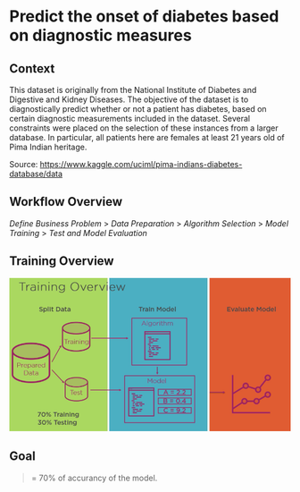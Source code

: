 # Predict the onset of diabetes based on diagnostic measures

## Context
This dataset is originally from the National Institute of Diabetes and Digestive and Kidney Diseases. The objective of the dataset is to diagnostically predict whether or not a patient has diabetes, based on certain diagnostic measurements included in the dataset. Several constraints were placed on the selection of these instances from a larger database. In particular, all patients here are females at least 21 years old of Pima Indian heritage.

Source: https://www.kaggle.com/uciml/pima-indians-diabetes-database/data

## Workflow Overview
*Define Business Problem* > *Data Preparation* > *Algorithm Selection* > *Model Training* > *Test and Model Evaluation*

## Training Overview
![](/Images/BCA76185-D6FD-4AA4-8D4E-F484684D517E.png?raw=true)

## Goal
>= 70% of accurancy of the model.
